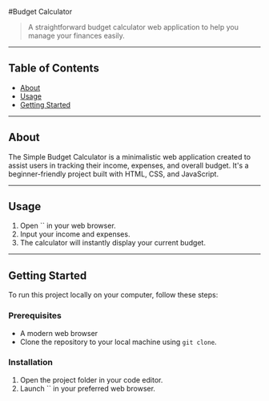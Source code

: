 #Budget Calculator

> A straightforward budget calculator web application to help you manage your finances easily.

---

## Table of Contents

- [About](#about)
- [Usage](#usage)
- [Getting Started](#getting-started)


---

## About

The Simple Budget Calculator is a minimalistic web application created to assist users in tracking their income, expenses, and overall budget. It's a beginner-friendly project built with HTML, CSS, and JavaScript.

---

## Usage

1. Open `` in your web browser.
2. Input your income and expenses.
3. The calculator will instantly display your current budget.

---

## Getting Started

To run this project locally on your computer, follow these steps:

### Prerequisites

- A modern web browser
- Clone the repository to your local machine using `git clone`.

### Installation

1. Open the project folder in your code editor.
2. Launch `` in your preferred web browser.


